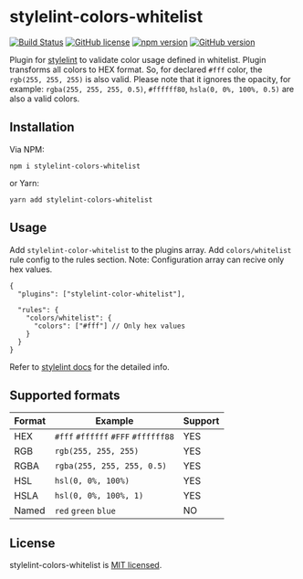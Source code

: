 # stylelint-colors-whitelist
[![Build Status](https://travis-ci.org/MarinescuEvghenii/stylelint-colors-whitelist.svg?branch=master)](https://travis-ci.org/MarinescuEvghenii/stylelint-colors-whitelist) [![GitHub license](https://img.shields.io/github/license/MarinescuEvghenii/stylelint-colors-whitelist.svg?color=blue)](https://github.com/MarinescuEvghenii/stylelint-colors-whitelist/blob/master/licence.md) [![npm version](https://img.shields.io/npm/v/stylelint-color-whitelist.svg?color=blue)](https://www.npmjs.com/package/stylelint-color-whitelist) [![GitHub version](https://img.shields.io/github/package-json/v/MarinescuEvghenii/stylelint-colors-whitelist.svg?color=blue)](https://github.com/MarinescuEvghenii/stylelint-colors-whitelist)


Plugin for [stylelint](http://stylelint.io/) to validate color usage defined in whitelist. Plugin transforms all colors to HEX format. So, for declared ```#fff``` color, the ```rgb(255, 255, 255)``` is also valid. Please note that it ignores the opacity, for example: ```rgba(255, 255, 255, 0.5)```, ```#ffffff80```, ```hsla(0, 0%, 100%, 0.5)``` are also a valid colors.

## Installation
Via NPM:
```
npm i stylelint-colors-whitelist
```
or Yarn:
```
yarn add stylelint-colors-whitelist
```

## Usage
Add ```stylelint-color-whitelist``` to the plugins array.
Add ```colors/whitelist``` rule config to the rules section.
Note: Configuration array can recive only hex values.
```
{
  "plugins": ["stylelint-color-whitelist"],

  "rules": {
    "colors/whitelist": {
      "colors": ["#fff"] // Only hex values
    }
  }
}
```
Refer to [stylelint docs](https://stylelint.io/user-guide/) for the detailed info.

## Supported formats
|Format | Example                                              | Support |
|-------|------------------------------------------------------|---------|
| HEX   | ```#fff``` ```#ffffff``` ```#FFF``` ```#ffffff88```  | YES     |
| RGB   | ```rgb(255, 255, 255)```                             | YES     |
| RGBA  | ```rgba(255, 255, 255, 0.5)```                       | YES     |
| HSL   | ```hsl(0, 0%, 100%)```                               | YES     |
| HSLA  | ```hsl(0, 0%, 100%, 1)```                            | YES     |
| Named | ```red``` ```green``` ```blue```                     | NO      |

## License
stylelint-colors-whitelist is [MIT licensed](https://github.com/MarinescuEvghenii/stylelint-colors-whitelist/blob/master/licence.md).

